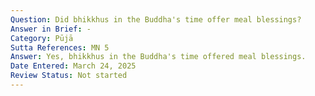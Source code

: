 ```yaml
---
Question: Did bhikkhus in the Buddha's time offer meal blessings?
Answer in Brief: -
Category: Pūjā
Sutta References: MN 5
Answer: Yes, bhikkhus in the Buddha's time offered meal blessings.
Date Entered: March 24, 2025
Review Status: Not started
---
```

